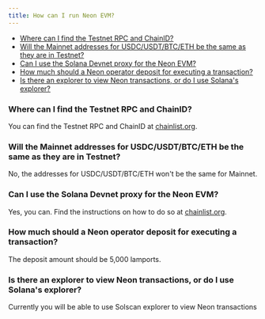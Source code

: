 ```yaml
---
title: How can I run Neon EVM?
---
```


  * [Where can I find the Testnet RPC and ChainID?](#where-can-i-find-the-testnet-rpc-and-chainid)
  * [Will the Mainnet addresses for USDC/USDT/BTC/ETH be the same as they are in Testnet?](#will-the-mainnet-addresses-for-usdcusdtbtceth-be-the-same-as-they-are-in-testnet)
  * [Can I use the Solana Devnet proxy for the Neon EVM?](#can-i-use-the-solana-devnet-proxy-for-the-neon-evm)
  * [How much should a Neon operator deposit for executing a transaction?](#how-much-should-a-neon-operator-deposit-for-executing-a-transaction)
  * [Is there an explorer to view Neon transactions, or do I use Solana's explorer?](#is-there-an-explorer-to-view-neon-transactions-or-do-i-use-solanas-explorer)


### Where can I find the Testnet RPC and ChainID?

You can find the Testnet RPC and ChainID at [chainlist.org](http://chainlist.org/).

### Will the Mainnet addresses for USDC/USDT/BTC/ETH be the same as they are in Testnet?

No, the addresses for USDC/USDT/BTC/ETH won't be the same for Mainnet.

### Can I use the Solana Devnet proxy for the Neon EVM?

Yes, you can. Find the instructions on how to do so at [chainlist.org](http://chainlist.org/).

### How much should a Neon operator deposit for executing a transaction?

The deposit amount should be 5,000 lamports.

### Is there an explorer to view Neon transactions, or do I use Solana's explorer?

Currently you will be able to use Solscan explorer to view Neon transactions
